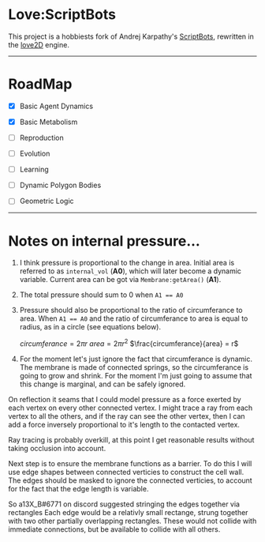 # Love:ScriptBots

This project is a hobbiests fork of Andrej Karpathy's [ScriptBots], rewritten
in the [love2D] engine.

--------------------------------------------------------------------------------

# RoadMap

* [x] Basic Agent Dynamics
* [x] Basic Metabolism
* [ ] Reproduction
* [ ] Evolution
* [ ] Learning

* [ ] Dynamic Polygon Bodies
* [ ] Geometric Logic

[ScriptBots]:(https://github.com/Ramblurr/scriptbots)
[love2d]:(https://love2d.org/)

--------------------------------------------------------------------------------

# Notes on internal pressure...

1. I think pressure is proportional to the change in area. Initial area is
   referred to as `internal_vol` (**A0**), which will later become a dynamic
   variable. Current area can be got via `Membrane:getArea()` (**A1**).

2. The total pressure should sum to 0 when `A1 == A0`

3. Pressure should also be proportional to the ratio of circumferance to area.
   When `A1 == A0` and the ratio of circumferance to area is equal to radius,
   as in a circle (see equations below).

   $circumferance = 2\pi{}r$
   $area = 2\pi{}r^2$
   $\frac{circumferance}{area}  = r$

4. For the moment let's just ignore the fact that circumferance is dynamic. The
   membrane is made of connected springs, so the circumferance is going to grow
   and shrink. For the moment I'm just going to assume that this change is
   marginal, and can be safely ignored.

On reflection it seams that I could model pressure as a force exerted by each
vertex on every other connected vertex. I might trace a ray from each vertex to
all the others, and if the ray can see the other vertex, then I can add a force
inversely proportional to it's length to the contacted vertex.

Ray tracing is probably overkill, at this point I get reasonable results without
taking occlusion into account.

Next step is to ensure the membrane functions as a barrier. To do this I will
use edge shapes between connected verticies to construct the cell wall. The
edges should be masked to ignore the connected verticies, to account for the
fact that the edge length is variable.

So a13X_B#6771 on discord suggested stringing the edges together via rectangles
Each edge would be a relativly small rectange, strung together with two other
partially overlapping rectangles. These would not collide with immediate
connections, but be available to collide with all others.

